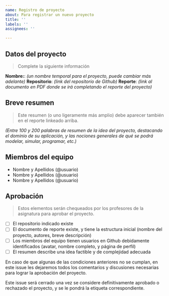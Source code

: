 ```yaml
---
name: Registro de proyecto
about: Para registrar un nuevo proyecto
title: ''
labels: ''
assignees: ''

---
```


## Datos del proyecto

> Complete la siguiente información

**Nombre:**: _(un nombre temporal para el proyecto, puede cambiar más adelante)_
**Repositorio**: _(link del repositorio de Github)_
**Reporte**: _(link al documento en PDF donde se irá completando el reporte del proyecto)_

## Breve resumen

> Este resumen (o uno ligeramente más amplio) debe aparecer también en el reporte linkeado arriba.

_(Entre 100 y 200 palabras de resumen de la idea del proyecto, destacando el dominio de su aplicación, y las nociones generales de qué se podrá modelar, simular, programar, etc.)_

## Miembros del equipo

- Nombre y Apellidos (@usuario)
- Nombre y Apellidos (@usuario)
- Nombre y Apellidos (@usuario)

## Aprobación

> Estos elementos serán chequeados por los profesores de la asignatura para aprobar el proyecto.

- [ ] El repositorio indicado existe 
- [ ] El documento de reporte existe, y tiene la estructura inicial (nombre del proyecto, autores, breve descripción)
- [ ] Los miembros del equipo tienen usuarios en Github debidamente identificados (avatar, nombre completo, y página de perfil)
- [ ] El resumen describe una idea factible y de complejidad adecuada 

En caso de que algunas de las condiciones anteriores no se cumplan, en este issue les dejaremos todos los comentarios y discusiones necesarias para lograr la aprobación del proyecto.

Este issue será cerrado una vez se considere definitivamente aprobado o rechazado el proyecto, y se le pondrá la etiqueta correspondiente.
